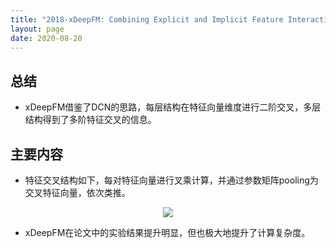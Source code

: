 ```yaml
---
title: "2018-xDeepFM: Combining Explicit and Implicit Feature Interactions for Recommender Systems"
layout: page
date: 2020-08-20
---
```


## 总结

- xDeepFM借鉴了DCN的思路，每层结构在特征向量维度进行二阶交叉，多层结构得到了多阶特征交叉的信息。

## 主要内容

- 特征交叉结构如下，每对特征向量进行叉乘计算，并通过参数矩阵pooling为交叉特征向量，依次类推。
<div style="text-align: center"><img src="/wiki/attach/images/xFeepFM-01.png" style="max-width:400px"></div>

- xDeepFM在论文中的实验结果提升明显，但也极大地提升了计算复杂度。